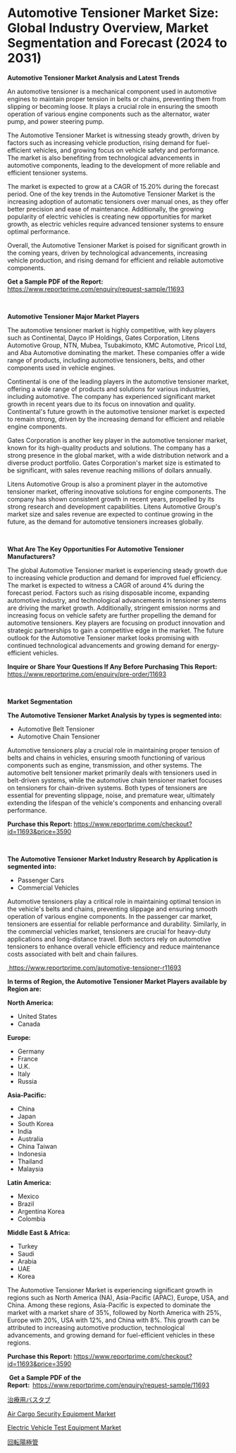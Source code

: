 <p><h1>Automotive Tensioner Market Size: Global Industry Overview, Market Segmentation and Forecast (2024 to 2031)</h1></p><p><strong>Automotive Tensioner Market Analysis and Latest Trends</strong></p>
<p><p>An automotive tensioner is a mechanical component used in automotive engines to maintain proper tension in belts or chains, preventing them from slipping or becoming loose. It plays a crucial role in ensuring the smooth operation of various engine components such as the alternator, water pump, and power steering pump.</p><p>The Automotive Tensioner Market is witnessing steady growth, driven by factors such as increasing vehicle production, rising demand for fuel-efficient vehicles, and growing focus on vehicle safety and performance. The market is also benefiting from technological advancements in automotive components, leading to the development of more reliable and efficient tensioner systems.</p><p>The market is expected to grow at a CAGR of 15.20% during the forecast period. One of the key trends in the Automotive Tensioner Market is the increasing adoption of automatic tensioners over manual ones, as they offer better precision and ease of maintenance. Additionally, the growing popularity of electric vehicles is creating new opportunities for market growth, as electric vehicles require advanced tensioner systems to ensure optimal performance.</p><p>Overall, the Automotive Tensioner Market is poised for significant growth in the coming years, driven by technological advancements, increasing vehicle production, and rising demand for efficient and reliable automotive components.</p></p>
<p><strong>Get a Sample PDF of the Report:&nbsp;</strong> <a href="https://www.reportprime.com/enquiry/request-sample/11693">https://www.reportprime.com/enquiry/request-sample/11693</a></p>
<p>&nbsp;</p>
<p><strong>Automotive Tensioner Major Market Players</strong></p>
<p><p>The automotive tensioner market is highly competitive, with key players such as Continental, Dayco IP Holdings, Gates Corporation, Litens Automotive Group, NTN, Mubea, Tsubakimoto, KMC Automotive, Pricol Ltd, and Aba Automotive dominating the market. These companies offer a wide range of products, including automotive tensioners, belts, and other components used in vehicle engines.</p><p>Continental is one of the leading players in the automotive tensioner market, offering a wide range of products and solutions for various industries, including automotive. The company has experienced significant market growth in recent years due to its focus on innovation and quality. Continental's future growth in the automotive tensioner market is expected to remain strong, driven by the increasing demand for efficient and reliable engine components.</p><p>Gates Corporation is another key player in the automotive tensioner market, known for its high-quality products and solutions. The company has a strong presence in the global market, with a wide distribution network and a diverse product portfolio. Gates Corporation's market size is estimated to be significant, with sales revenue reaching millions of dollars annually.</p><p>Litens Automotive Group is also a prominent player in the automotive tensioner market, offering innovative solutions for engine components. The company has shown consistent growth in recent years, propelled by its strong research and development capabilities. Litens Automotive Group's market size and sales revenue are expected to continue growing in the future, as the demand for automotive tensioners increases globally.</p></p>
<p>&nbsp;</p>
<p><strong>What Are The Key Opportunities For Automotive Tensioner Manufacturers?</strong></p>
<p><p>The global Automotive Tensioner market is experiencing steady growth due to increasing vehicle production and demand for improved fuel efficiency. The market is expected to witness a CAGR of around 4% during the forecast period. Factors such as rising disposable income, expanding automotive industry, and technological advancements in tensioner systems are driving the market growth. Additionally, stringent emission norms and increasing focus on vehicle safety are further propelling the demand for automotive tensioners. Key players are focusing on product innovation and strategic partnerships to gain a competitive edge in the market. The future outlook for the Automotive Tensioner market looks promising with continued technological advancements and growing demand for energy-efficient vehicles.</p></p>
<p><strong>Inquire or Share Your Questions If Any Before Purchasing This Report:</strong> <a href="https://www.reportprime.com/enquiry/pre-order/11693">https://www.reportprime.com/enquiry/pre-order/11693</a></p>
<p>&nbsp;</p>
<p><strong>Market Segmentation</strong></p>
<p><strong>The Automotive Tensioner Market Analysis by types is segmented into:</strong></p>
<p><ul><li>Automotive Belt Tensioner</li><li>Automotive Chain Tensioner</li></ul></p>
<p><p>Automotive tensioners play a crucial role in maintaining proper tension of belts and chains in vehicles, ensuring smooth functioning of various components such as engine, transmission, and other systems. The automotive belt tensioner market primarily deals with tensioners used in belt-driven systems, while the automotive chain tensioner market focuses on tensioners for chain-driven systems. Both types of tensioners are essential for preventing slippage, noise, and premature wear, ultimately extending the lifespan of the vehicle's components and enhancing overall performance.</p></p>
<p><strong>Purchase this Report:&nbsp;</strong><a href="https://www.reportprime.com/checkout?id=11693&price=3590">https://www.reportprime.com/checkout?id=11693&price=3590</a></p>
<p>&nbsp;</p>
<p><strong>The Automotive Tensioner Market Industry Research by Application is segmented into:</strong></p>
<p><ul><li>Passenger Cars</li><li>Commercial Vehicles</li></ul></p>
<p><p>Automotive tensioners play a critical role in maintaining optimal tension in the vehicle's belts and chains, preventing slippage and ensuring smooth operation of various engine components. In the passenger car market, tensioners are essential for reliable performance and durability. Similarly, in the commercial vehicles market, tensioners are crucial for heavy-duty applications and long-distance travel. Both sectors rely on automotive tensioners to enhance overall vehicle efficiency and reduce maintenance costs associated with belt and chain failures.</p></p>
<p><a href="https://www.reportprime.com/automotive-tensioner-r11693">&nbsp;https://www.reportprime.com/automotive-tensioner-r11693</a></p>
<p><strong>In terms of Region, the Automotive Tensioner Market Players available by Region are:</strong></p>
<p>
    <p> <strong> North America: </strong>
        <ul>
            <li>United States</li>
            <li>Canada</li>
        </ul>
        </p> 
    <p> <strong> Europe: </strong>
        <ul>
            <li>Germany</li>
            <li>France</li>
            <li>U.K.</li>
            <li>Italy</li>
            <li>Russia</li>
        </ul>
        </p> 
    <p> <strong> Asia-Pacific: </strong>
        <ul>
            <li>China</li>
            <li>Japan</li>
            <li>South Korea</li>
            <li>India</li>
            <li>Australia</li>
            <li>China Taiwan</li>
            <li>Indonesia</li>
            <li>Thailand</li>
            <li>Malaysia</li>
        </ul>
        </p> 
    <p> <strong> Latin America: </strong>
        <ul>
            <li>Mexico</li>
            <li>Brazil</li>
            <li>Argentina Korea</li>
            <li>Colombia</li>
        </ul>
        </p> 
    <p> <strong> Middle East & Africa: </strong>
        <ul>
            <li>Turkey</li>
            <li>Saudi</li>
            <li>Arabia</li>
            <li>UAE</li>
            <li>Korea</li>
        </ul>
    </p>
    </p>
<p><p>The Automotive Tensioner Market is experiencing significant growth in regions such as North America (NA), Asia-Pacific (APAC), Europe, USA, and China. Among these regions, Asia-Pacific is expected to dominate the market with a market share of 35%, followed by North America with 25%, Europe with 20%, USA with 12%, and China with 8%. This growth can be attributed to increasing automotive production, technological advancements, and growing demand for fuel-efficient vehicles in these regions.</p></p>
<p><strong>Purchase this Report: </strong><a href="https://www.reportprime.com/checkout?id=11693&price=3590">https://www.reportprime.com/checkout?id=11693&price=3590</a></p>
<p>&nbsp;<strong>Get a Sample PDF of the Report:&nbsp;&nbsp;</strong><a href="https://www.reportprime.com/enquiry/request-sample/11693">https://www.reportprime.com/enquiry/request-sample/11693</a></p>
<p><strong></strong></p>
<p><p><a href="https://github.com/VernieBarton2023/Market-Research-Report-List-1/blob/main/701609669411.md">治療用バスタブ</a></p><p><a href="https://github.com/singletonthaxterkelliehr2df/Market-Research-Report-List-2/blob/main/air-cargo-security-equipment-market.md">Air Cargo Security Equipment Market</a></p><p><a href="https://github.com/kufem1/Market-Research-Report-List-2/blob/main/electric-vehicle-test-equipment-market.md">Electric Vehicle Test Equipment Market</a></p><p><a href="https://github.com/LenoraKris2023/Market-Research-Report-List-1/blob/main/368021869410.md">回転陽極管</a></p></p>